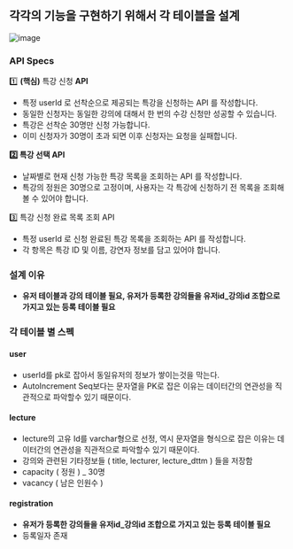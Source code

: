 ## 각각의 기능을 구현하기 위해서 각 테이블을 설계
![image](https://github.com/user-attachments/assets/0760de2f-b929-454d-9661-092bfd8d082a)

### API Specs

1️⃣ **(핵심)** 특강 신청 **API** 

- 특정 userId 로 선착순으로 제공되는 특강을 신청하는 API 를 작성합니다.
- 동일한 신청자는 동일한 강의에 대해서 한 번의 수강 신청만 성공할 수 있습니다.
- 특강은 선착순 30명만 신청 가능합니다.
- 이미 신청자가 30명이 초과 되면 이후 신청자는 요청을 실패합니다.

**2️⃣ 특강 선택 API** 

- 날짜별로 현재 신청 가능한 특강 목록을 조회하는 API 를 작성합니다.
- 특강의 정원은 30명으로 고정이며, 사용자는 각 특강에 신청하기 전 목록을 조회해 볼 수 있어야 합니다.

3️⃣  특강 신청 완료 목록 조회 API

- 특정 userId 로 신청 완료된 특강 목록을 조회하는 API 를 작성합니다.
- 각 항목은 특강 ID 및 이름, 강연자 정보를 담고 있어야 합니다.

### 설계 이유

- **유저 테이블과 강의 테이블 필요, 유저가 등록한 강의들을 유저id_강의id 조합으로 가지고 있는 등록 테이블 필요**

### 각 테이블 별 스펙

#### user 

- userId를 pk로 잡아서 동일유저의 정보가 쌓이는것을 막는다.
- AutoIncrement Seq보다는 문자열을 PK로 잡은 이유는 데이터간의 연관성을 직관적으로 파악할수 있기 때문이다.

#### lecture 

- lecture의 고유 Id를 varchar형으로 선정, 역시 문자열을 형식으로 잡은 이유는 데이터간의 연관성을 직관적으로 파악할수 있기 때문이다.
- 강의와 관련된 기타정보들 ( title, lecturer, lecture_dttm ) 들을 저장함
- capacity ( 정원 ) _ 30명
- vacancy ( 남은 인원수 )

#### registration 

- **유저가 등록한 강의들을 유저id_강의id 조합으로 가지고 있는 등록 테이블 필요**
- 등록일자 존재
